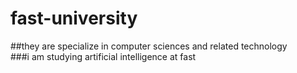 # fast-university
##they are specialize in computer sciences and related technology
<br>
###i am studying artificial intelligence at fast
